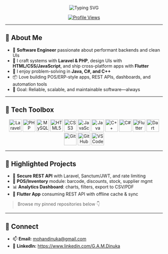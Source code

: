 <!-- Profile README for G.A.M. Dinuka -->
<!-- Replace USERNAME with your GitHub username everywhere below -->

<p align="center">
  <img src="https://readme-typing-svg.demolab.com?font=JetBrains+Mono&weight=700&size=28&duration=2800&pause=900&color=00D1FF&center=true&vCenter=true&width=900&lines=Hi%2C+I'm+G.A.M.+Dinuka+%F0%9F%91%8B;Software+Engineer+%7C+Laravel+%7C+PHP;Front+to+Back%3A+HTML+%7C+CSS+%7C+JavaScript;Also+build+with+Java%2C+C%23%2C+C%2B%2B%2C+Flutter;Clean+Code+%7C+Scalable+Systems+%7C+Fast+Delivery" alt="Typing SVG" />
</p>

<div align="center">

[![Profile Views](https://komarev.com/ghpvc/?username=USERNAME&style=for-the-badge)](#)
<!--[![GitHub Followers](https://img.shields.io/github/followers/USERNAME?style=for-the-badge)](2)
[![Stars](https://img.shields.io/github/stars/USERNAME?style=for-the-badge)]()-->

</div>

---

## 🚀 About Me

- 💼 **Software Engineer** passionate about performant backends and clean UIs  
- 🧰 I craft systems with **Laravel & PHP**, design UIs with **HTML/CSS/JavaScript**, and ship cross-platform apps with **Flutter**  
- 🧪 I enjoy problem-solving in **Java, C#, and C++**  
- 📦 Love building POS/ERP-style apps, REST APIs, dashboards, and automation tools  
- 🎯 Goal: Reliable, scalable, and maintainable software—always

---

## 🧰 Tech Toolbox

<p align="center">
  <!-- Frameworks / Back-end -->
  <img src="[http://www.w3.org/2000/svg" height="40" alt="Laravel"/>
  <img src="https://cdn.jsdelivr.net/gh/devicons/devicon/icons/php/php-original.svg" height="40" alt="PHP"/>
  <img src="https://cdn.jsdelivr.net/gh/devicons/devicon/icons/mysql/mysql-original.svg" height="40" alt="MySQL"/>
  <!-- Front-end -->
  <img src="https://cdn.jsdelivr.net/gh/devicons/devicon/icons/html5/html5-original.svg" height="40" alt="HTML5"/>
  <img src="https://cdn.jsdelivr.net/gh/devicons/devicon/icons/css3/css3-original.svg" height="40" alt="CSS3"/>
  <img src="https://cdn.jsdelivr.net/gh/devicons/devicon/icons/javascript/javascript-original.svg" height="40" alt="JavaScript"/>
  <!-- Languages -->
  <img src="https://cdn.jsdelivr.net/gh/devicons/devicon/icons/java/java-original.svg" height="40" alt="Java"/>
  <img src="https://cdn.jsdelivr.net/gh/devicons/devicon/icons/cplusplus/cplusplus-original.svg" height="40" alt="C++"/>
  <img src="https://cdn.jsdelivr.net/gh/devicons/devicon/icons/csharp/csharp-original.svg" height="40" alt="C#"/>
  <!-- Mobile / Cross-platform -->
  <img src="https://cdn.jsdelivr.net/gh/devicons/devicon/icons/flutter/flutter-original.svg" height="40" alt="Flutter"/>
  <img src="https://cdn.jsdelivr.net/gh/devicons/devicon/icons/dart/dart-original.svg" height="40" alt="Dart"/>
  <!-- Tools -->
  <img src="https://cdn.jsdelivr.net/gh/devicons/devicon/icons/git/git-original.svg" height="40" alt="Git"/>
  <img src="https://cdn.jsdelivr.net/gh/devicons/devicon/icons/github/github-original.svg" height="40" alt="GitHub"/>
  <img src="https://cdn.jsdelivr.net/gh/devicons/devicon/icons/vscode/vscode-original.svg" height="40" alt="VS Code"/>
</p>

---

## 🧩 Highlighted Projects

- 🔐 **Secure REST API** with Laravel, Sanctum/JWT, and rate limiting  
- 🧾 **POS/Inventory** module: barcode, discounts, stock, supplier mgmt  
- 📊 **Analytics Dashboard**: charts, filters, export to CSV/PDF  
- 📱 **Flutter App** consuming REST API with offline cache & sync  

> Browse my pinned repositories below 👇

---

## 🤝 Connect

- 📫 **Email:** mohandinuka@gmail.com  
- 💼 **LinkedIn:** https://www.linkedin.com/G.A.M.Dinuka
<!--- 🌐 **Portfolio:** https://your-portfolio.example.com

---

   - These services are public and free. If a card fails to load briefly, just refresh later.

---

<p align="center">
  <i>“Code is like humor. When you have to explain it, it’s bad.” — Cory House</i>
</p>-->

